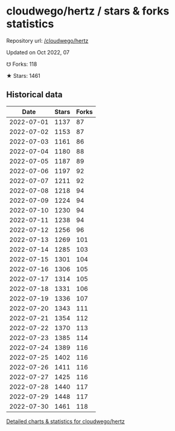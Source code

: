 # cloudwego/hertz / stars & forks statistics

Repository url: [/cloudwego/hertz](https://github.com/cloudwego/hertz)

Updated on Oct 2022, 07

☋ Forks: 118

★ Stars: 1461

## Historical data
| Date | Stars | Forks |
|------|-------|-------|
| 2022-07-01 | 1137 | 87 | 
| 2022-07-02 | 1153 | 87 | 
| 2022-07-03 | 1161 | 86 | 
| 2022-07-04 | 1180 | 88 | 
| 2022-07-05 | 1187 | 89 | 
| 2022-07-06 | 1197 | 92 | 
| 2022-07-07 | 1211 | 92 | 
| 2022-07-08 | 1218 | 94 | 
| 2022-07-09 | 1224 | 94 | 
| 2022-07-10 | 1230 | 94 | 
| 2022-07-11 | 1238 | 94 | 
| 2022-07-12 | 1256 | 96 | 
| 2022-07-13 | 1269 | 101 | 
| 2022-07-14 | 1285 | 103 | 
| 2022-07-15 | 1301 | 104 | 
| 2022-07-16 | 1306 | 105 | 
| 2022-07-17 | 1314 | 105 | 
| 2022-07-18 | 1331 | 106 | 
| 2022-07-19 | 1336 | 107 | 
| 2022-07-20 | 1343 | 111 | 
| 2022-07-21 | 1354 | 112 | 
| 2022-07-22 | 1370 | 113 | 
| 2022-07-23 | 1385 | 114 | 
| 2022-07-24 | 1389 | 116 | 
| 2022-07-25 | 1402 | 116 | 
| 2022-07-26 | 1411 | 116 | 
| 2022-07-27 | 1425 | 116 | 
| 2022-07-28 | 1440 | 117 | 
| 2022-07-29 | 1448 | 117 | 
| 2022-07-30 | 1461 | 118 | 


[Detailed charts & statistics for cloudwego/hertz](https://reviewgithub.com/rep/cloudwego/hertz)
